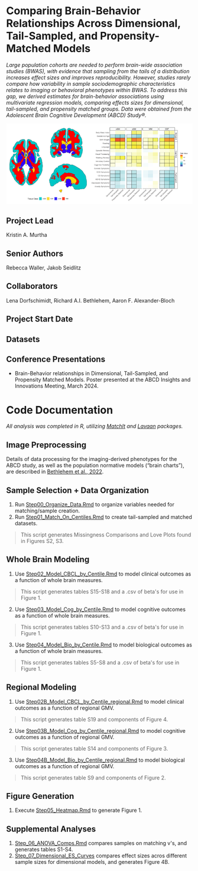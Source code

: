 # Comparing Brain-Behavior Relationships Across Dimensional, Tail-Sampled, and Propensity-Matched Models #
*Large population cohorts are needed to perform brain-wide association studies (BWAS), with evidence that sampling from the tails of a distribution increases effect sizes and improves reproducibility. However, studies rarely compare how variability in sample sociodemographic characteristics relates to imaging or behavioral phenotypes within BWAS. To address this gap, we derived estimates for brain-behavior associations using multivariate regression models, comparing effects sizes for dimensional, tail-sampled, and propensity matched groups. Data were obtained from the Adolescent Brain Cognitive Development (ABCD) Study®.*

![alt text](github_fig.png)

## Project Lead
Kristin A. Murtha

## Senior Authors 
Rebecca Waller, Jakob Seidlitz 

## Collaborators 
Lena Dorfschimidt, Richard A.I. Bethlehem, Aaron F. Alexander-Bloch

## Project Start Date 

## Datasets 

## Conference Presentations 
- Brain-Behavior relationships in Dimensional, Tail-Sampled, and Propensity Matched Models. Poster presented at the ABCD Insights and Innovations Meeting, March 2024. 

# Code Documentation 
*All analysis was completed in R, utilizing [MatchIt](https://cran.r-project.org/web/packages/MatchIt/index.html) and [Lavaan](https://lavaan.ugent.be) packages.*

## Image Preprocessing 
Details of data processing for the imaging-derived phenotypes for the ABCD study, as well as the population normative models (“brain charts”), are described in [Bethlehem et al., 2022](https://www.nature.com/articles/s41586-022-04554-y). 

## Sample Selection + Data Organization
1. Run [Step00_Organize_Data.Rmd](link!) to organize variables needed for matching/sample creation. 
2. Run [Step01_Match_On_Centiles.Rmd](link!) to create tail-sampled and matched datasets. 
> This script generates Missingness Comparisons and Love Plots found in Figures S2, S3. 

## Whole Brain Modeling 
1. Use [Step02_Model_CBCL_by_Centile.Rmd](link!) to model clinical outcomes as a function of whole brain measures. 
> This script generates tables S15-S18 and a .csv of beta's for use in Figure 1. 
2. Use [Step03_Model_Cog_by_Centile.Rmd](link!) to model cognitive outcomes as a function of whole brain measures. 
> This script generates tables S10-S13 and a .csv of beta's for use in Figure 1. 
3. Use [Step04_Model_Bio_by_Centile.Rmd](link!) to model biological outcomes as a function of whole brain measures. 
> This script generates tables S5-S8 and a .csv of beta's for use in Figure 1. 

## Regional Modeling 
1. Use [Step02B_Model_CBCL_by_Centile_regional.Rmd](link!) to model clinical outcomes as a function of regional GMV. 
> This script generates table S19 and components of Figure 4. 
2. Use [Step03B_Model_Cog_by_Centile_regional.Rmd](link!) to model cognitive outcomes as a function of regional GMV. 
> This script generates table S14 and components of Figure 3. 
3. Use [Step04B_Model_Bio_by_Centile_regional.Rmd](link!) to model biological outcomes as a function of regional GMV. 
> This script generates table S9 and components of Figure 2. 

## Figure Generation 
1. Execute [Step05_Heatmap.Rmd](link!) to generate Figure 1. 

## Supplemental Analyses 
1. [Step_06_ANOVA_Comps.Rmd](link!) compares samples on matching v's, and generates tables S1-S4. 
2. [Step_07_Dimensional_ES_Curves](link!) compares effect sizes acros different sample sizes for dimensional models, and generates Figure 4B.
